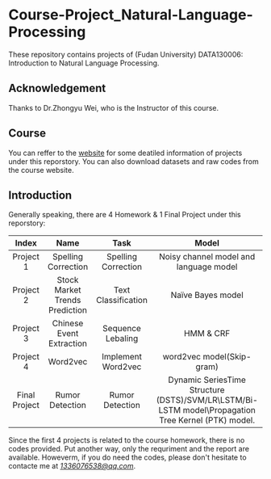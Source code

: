 # Course-Project_Natural-Language-Processing
These repository contains projects of (Fudan University) DATA130006: Introduction to Natural Language Processing. 

## Acknowledgement
Thanks to Dr.Zhongyu Wei, who is the Instructor of this course.

## Course 
You can reffer to the [website](http://www.sdspeople.fudan.edu.cn/zywei/DATA130006/index.html) for some deatiled information of projects under this reporstory. You can also download datasets and raw codes from the course website.

## Introduction
Generally speaking, there are 4 Homework & 1 Final Project under this reporstory:

|Index|Name|Task|Model|
|:--:|:--:|:--:|:--:|
|Project 1|Spelling Correction|Spelling Correction|Noisy channel model and language model|
|Project 2|Stock Market Trends Prediction|Text Classification|Naïve Bayes model|
|Project 3| Chinese Event Extraction|Sequence Lebaling|HMM & CRF|
|Project 4|Word2vec|Implement Word2vec|word2vec model(Skip-gram)|
|Final Project|Rumor Detection|Rumor Detection|Dynamic SeriesTime Structure (DSTS)\/SVM/LR\\LSTM/Bi-LSTM model\\Propagation Tree Kernel (PTK) model.|

Since the first 4 projects is related to the course homework, there is no codes provided. Put another way, only the requriment and the report are available. Howeverm, if you do need the codes, please don't hesitate to contacte me at *1336076538@qq.com*.
